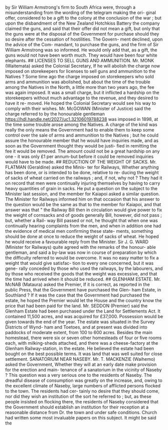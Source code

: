 by Sir William Armstrong's firm to South Africa were, through a misunderstanding from the wording of the telegram making the ori- ginal offer, considered to be a gift to the colony at the conclusion of the war ; but upon the disbandment of the New Zealand Hotchkiss Battery the company claimed the guns, and said that their offer did not mean a gift, but only that the guns were at the disposal of the Government for purchase should they so desire after the cessation of hostilities. The Govern- ment declined, upon the advice of the Com- mandant, to purchase the guns, and the firm of Sir William Armstrong was so informed. He would only add that, as a gift, the guns would not have been worth much. They would have been four white elephants. ## LICENSES TO SELL GUNS AND AMMUNITION. Mr. MONK (Waitemata) asked the Colonial Secretary, If he will abolish the charge now imposed on storekeepers for licenses to sell guns and ammunition to the Natives ? Some time ago the charge imposed on storekeepers who sold arms and ammunition was abolished, but about the time of the trouble among the Natives in the North, a little more than two years ago, the fee was again imposed. It was a small charge, but it inflicted a hardship on the storekeepers without much advantage to the revenue, and they desired to have it re- moved. He hoped the Colonial Secretary would see his way to comply with their wishes. Mr. McGOWAN (Minister of Justice) said the charge referred to by the honourable gentleman https://hdl.handle.net/2027/uc1.32106019788238 was imposed in 1898, at the time some trouble arose among the Natives. A charge of the kind was really the only means the Government had to enable them to keep some control over the sale of arms and ammunition to the Natives ; but he could assure the honourable member that he would have inquiries made, and as soon as the Government thought they would be justi- fied in remitting the fee it would be removed. The amount could not be a great hardship on any one - it was only £1 per annum-but before it could be removed inquiries would have to be made. ## REDUCTION OF THE WEIGHT OF SACKS. Mr. FLATMAN (Geraldine) asked the Minis- ter for Railways, Whether anything has been done, or is intended to be done, relative to re- ducing the weight of sacks of wheat carried on the railways ; and, if not, why not ? They had it on record that men were continually injuring themselves by having to carry heavy quantities of grain in sacks. He put a question on the subject to the Minister last session, and the member for Kaiapoi asked a similar question. The Minister for Railways informed him on that occasion that his answer to the question would be the same as that to the member for Kaiapoi, and that answer was that " the Railway Bill then in circulation would give power to fix the weight of cornsacks and of goods generally Bill, however, did not pass ; but, whether a Rail- way Bill passed or not, he thought that when one was continually hearing complaints from the men, and when in addition one had the evidence of medical men confirming these state- ments, something should be done at once to reduce the weight of sacks of wheat. He hoped he would receive a favourable reply from the Minister. Sir J. G. WARD (Minister for Railways) quite agreed with the remarks of the honour- able gentleman, and said a by-law was now in course of preparation by which the difficulty referred to would be overcome. It was no easy matter to fix a weight that would give satisfac- tion to every one concerned, but it was gene- rally conceded by those who used the railways, by the labourers, and by those who received the goods that the weight was excessive, and that the time had arrived when it should be reduced. ## GLENHAM ESTATE. Mr. McNAB (Mataura) asked the Premier, If it is correct, as reported in the public Press, that the Government have purchased the Glen- ham Estate, in Southland ? If it was the case that the Government had purchased the estate, he hoped the Premier would let the House and the country know the price that had been paid for the land. Mr. SEDDON (Premier) said the Glenham Estate had been purchased under the Land for Settlements Act. It contained 11,500 acres, and was acquired for £37,000. Possession would be given towards the end of the year. The estate was situated in the Survey Districts of Wynd- ham and Toetoes, and at present was divided into paddocks of moderate extent, from 100 to 600 acres. Besides the main homestead, there were six or seven other homesteads of four or five rooms each, with milking-sheds attached, and there was a cheese-factory at the Glenham Railway-station, in the estate. He believed the estate had been bought on the best possible terms. It was land that was well suited for close settlement. SANATORIUM NEAR NASEBY. Mr. T. MACKENZIE (Waihemo) asked the Government, Whether they will at an early date make provision for the erection and main- tenance of a sanatorium in the vicinity of Naseby ? This question was a very serious one to the residents of Naseby. The dreadful disease of consumption was greatly on the increase, and, owing to the excellent climate of Naseby, large numbers of afflicted persons flocked to the town. The residents had cer- tainly no desire that they should come, nor did they wish an institution of the sort he referred to ; but, as these people insisted on flocking there, the residents of Naseby considered that the Government should establish an institution for their reception at a reasonable distance from Dr. the town and under safe conditions. Church had written some most invaluable papers on this subject. It might be said the 